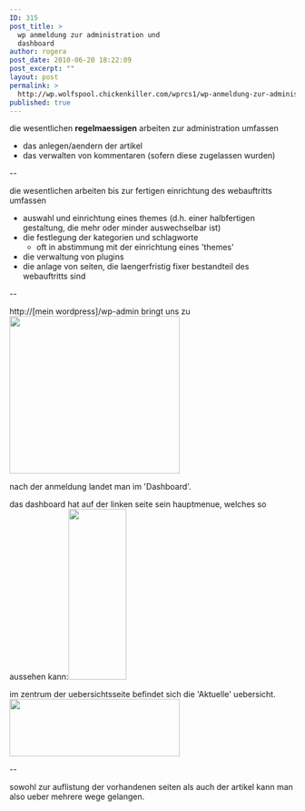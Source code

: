 ```yaml
---
ID: 315
post_title: >
  wp anmeldung zur administration und
  dashboard
author: rogera
post_date: 2010-06-20 18:22:09
post_excerpt: ""
layout: post
permalink: >
  http://wp.wolfspool.chickenkiller.com/wprcs1/wp-anmeldung-zur-administration-und-dashboard/
published: true
---
```

die wesentlichen <strong>regelmaessigen</strong> arbeiten zur administration umfassen
<ul>
	<li>das anlegen/aendern der artikel</li>
	<li>das verwalten von kommentaren (sofern diese zugelassen wurden)</li>
</ul>
--

die wesentlichen arbeiten bis zur fertigen einrichtung des webauftritts umfassen
<ul>
	<li>auswahl und einrichtung eines themes (d.h. einer halbfertigen gestaltung, die mehr oder minder auswechselbar ist)</li>
	<li>die festlegung der kategorien und schlagworte
<ul>
	<li>oft in abstimmung mit der einrichtung eines 'themes'</li>
</ul>
</li>
	<li>die verwaltung von plugins</li>
	<li>die anlage von seiten, die laengerfristig fixer bestandteil des webauftritts sind</li>
</ul>
--

http://[mein wordpress]/wp-admin bringt uns zu <a href="http://wp21.wolfspool.chickenkiller.com/wpasecms/wp-content/uploads/2010/06/scrnsht-wp-login.png"><img class="alignnone size-medium wp-image-61" title="scrnsht wp login" src="http://wp21.wolfspool.chickenkiller.com/wpasecms/wp-content/uploads/2010/06/scrnsht-wp-login.png?w=300" alt="" width="300" height="277" /></a>

nach der anmeldung landet man im 'Dashboard'.

das dashboard hat auf der linken seite sein hauptmenue, welches so aussehen kann:<a href="http://wp21.wolfspool.chickenkiller.com/wpasecms/wp-content/uploads/2010/06/scrnsht-dashboard-sample.png"><img class="alignnone size-medium wp-image-62" title="scrnsht dashboard sample" src="http://wp21.wolfspool.chickenkiller.com/wpasecms/wp-content/uploads/2010/06/scrnsht-dashboard-sample.png?w=102" alt="" width="102" height="300" /></a>

im zentrum der uebersichtsseite befindet sich die 'Aktuelle' uebersicht. <a href="http://wp21.wolfspool.chickenkiller.com/wpasecms/wp-content/uploads/2010/06/scrnshot-dashboard-aktuell.png"><img class="alignnone size-medium wp-image-63" title="scrnshot dashboard aktuell" src="http://wp21.wolfspool.chickenkiller.com/wpasecms/wp-content/uploads/2010/06/scrnshot-dashboard-aktuell.png?w=300" alt="" width="300" height="101" /></a>

--

sowohl zur auflistung der vorhandenen seiten als auch der artikel kann man also ueber mehrere wege gelangen.